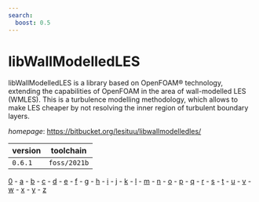 ```yaml
---
search:
  boost: 0.5
---
```

# libWallModelledLES

libWallModelledLES is a library based on OpenFOAM® technology, extending the capabilities of OpenFOAM in the area of wall-modelled LES (WMLES). This is a turbulence modelling methodology, which allows to make LES cheaper by not resolving the inner region of turbulent boundary layers.

*homepage*: <https://bitbucket.org/lesituu/libwallmodelledles/>

version | toolchain
--------|----------
``0.6.1`` | ``foss/2021b``

[0](../0/index.md) - [a](../a/index.md) - [b](../b/index.md) - [c](../c/index.md) - [d](../d/index.md) - [e](../e/index.md) - [f](../f/index.md) - [g](../g/index.md) - [h](../h/index.md) - [i](../i/index.md) - [j](../j/index.md) - [k](../k/index.md) - [l](../l/index.md) - [m](../m/index.md) - [n](../n/index.md) - [o](../o/index.md) - [p](../p/index.md) - [q](../q/index.md) - [r](../r/index.md) - [s](../s/index.md) - [t](../t/index.md) - [u](../u/index.md) - [v](../v/index.md) - [w](../w/index.md) - [x](../x/index.md) - [y](../y/index.md) - [z](../z/index.md)

